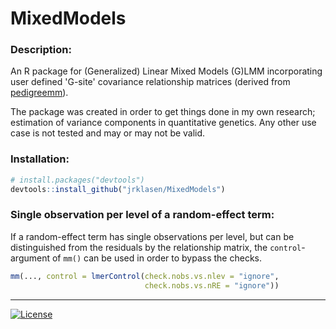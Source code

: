 
# MixedModels

### Description:
An R package for (Generalized) Linear Mixed Models (G)LMM incorporating user defined 'G-site' covariance relationship matrices (derived from [pedigreemm](https://cran.r-project.org/web/packages/pedigreemm/index.html)).

The package was created in order to get things done in my own research; estimation of variance components in quantitative genetics. Any other use case is not tested and may or may not be valid.

### Installation:
```R
# install.packages("devtools")
devtools::install_github("jrklasen/MixedModels")
```

### Single observation per level of a random-effect term: 
If a random-effect term has single observations per level, but can be distinguished from the residuals by the relationship matrix, the ``control``-argument of ``mm()`` can be used in order to bypass the checks.
```R
mm(..., control = lmerControl(check.nobs.vs.nlev = "ignore", 
                              check.nobs.vs.nRE = "ignore"))
```

--------------------------------------------------------------------------------
[![License](http://img.shields.io/badge/license-GPL%20%28%3E=%202%29-brightgreen.svg?style=flat)](http://www.gnu.org/licenses/gpl-2.0.html)
